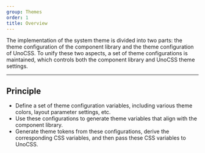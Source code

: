 ```yaml
---
group: Themes
order: 1
title: Overview
---
```


The implementation of the system theme is divided into two parts: the theme configuration of the component library and the theme configuration of UnoCSS. To unify these two aspects, a set of theme configurations is maintained, which controls both the component library and UnoCSS theme settings.

---

## Principle

- Define a set of theme configuration variables, including various theme colors, layout parameter settings, etc.
- Use these configurations to generate theme variables that align with the component library.
- Generate theme tokens from these configurations, derive the corresponding CSS variables, and then pass these CSS variables to UnoCSS.

